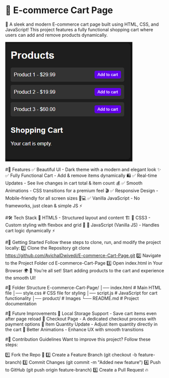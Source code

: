 # 🛒 E-commerce Cart Page
🚀 A sleek and modern E-commerce cart page built using HTML, CSS, and JavaScript! This project features a fully functional shopping cart where users can add and remove products dynamically.

![E-commerce Cart Page](https://github.com/AvichalDwivedi/E-commerce-Cart/blob/adf780698bf3b0612312923b403b4b15c72a580f/Product.png)


#🎯 Features
✅ Beautiful UI - Dark theme with a modern and elegant look ✨
✅ Fully Functional Cart - Add & remove items dynamically 🛍️
✅ Real-time Updates - See live changes in cart total & item count 💰
✅ Smooth Animations - CSS transitions for a premium feel 🎬
✅ Responsive Design - Mobile-friendly for all screen sizes 📱💻
✅ Vanilla JavaScript - No frameworks, just clean & simple JS ⚡


#🛠️ Tech Stack
🔹 HTML5 - Structured layout and content 🏗️
🔹 CSS3 - Custom styling with flexbox and grid 🎨
🔹 JavaScript (Vanilla JS) - Handles cart logic dynamically ⚡


#🚀 Getting Started
Follow these steps to clone, run, and modify the project locally:
1️⃣ Clone the Repository
  git clone https://github.com/AvichalDwivedi/E-commerce-Cart-Page.git
2️⃣ Navigate to the Project Folder
  cd E-commerce-Cart-Page
3️⃣ Open index.html in Your Browser 🌍
  🎉 You’re all set! Start adding products to the cart and experience the smooth UI!


#📂 Folder Structure
E-commerce-Cart-Page/
│── index.html        # Main HTML file
│── style.css         # CSS file for styling
│── script.js         # JavaScript for cart functionality
│── product/          # Images
└── README.md         # Project documentation

#📌 Future Improvements
🚀 Local Storage Support - Save cart items even after page reload
🚀 Checkout Page - A dedicated checkout process with payment options
🚀 Item Quantity Update - Adjust item quantity directly in the cart
🚀 Better Animations - Enhance UX with smooth transitions


#🤝 Contribution Guidelines
Want to improve this project? Follow these steps:

1️⃣ Fork the Repo 🍴
2️⃣ Create a Feature Branch (git checkout -b feature-branch)
3️⃣ Commit Changes (git commit -m "Added new feature")
4️⃣ Push to GitHub (git push origin feature-branch)
5️⃣ Create a Pull Request 🔥
